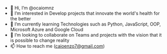 - 👋 Hi, I’m @ocaiomnz
- 👀 I’m interested in Develop projects that innovate the world's health for the better
- 🌱 I’m currently learning Technologies such as Python, JavaScript, OOP, Microsoft Azure and Google Cloud
- 🚀 I’m looking to collaborate on Teams and projects with the vision that it is possible to change reality
- 📫 How to reach me (caioenzo7@gmail.com)

<!---
Summary of qualifications
Highly productive;
Junior in Python;
Excellent communicator;
Junior in JavaScript;
Good at problem solving;
Administrative qualities;
Excellent in group work;
Proficient in google tools;
Excellent in solving mathematical calculations.

Training
Complete High School, College of Pure and Applied Sciences (CCPA), Aracaju, SE – 2020, Studying Computer Science at the Federal University of Sergipe (UFS)



--->

